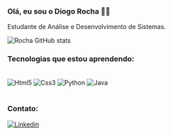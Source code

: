 ### Olá, eu sou o Diogo Rocha 👋🏻

Estudante de Análise e Desenvolvimento de Sistemas.

![Rocha GitHub stats](https://github-readme-stats.vercel.app/api?username=Diogo1000&show_icons=true&theme=radical)

### Tecnologias que estou aprendendo:

<div style="display: inline_block"><br/>
<img align="center" alt="Html5" src="https://img.shields.io/badge/HTML5-E34F26?style=for-the-badge&logo=html5&logoColor=white"/>
<img align="center" alt="Css3" src="https://img.shields.io/badge/CSS3-1572B6?style=for-the-badge&logo=css3&logoColor=white"/>
<img align="center" alt="Python" src="https://img.shields.io/badge/Python-14354C?style=for-the-badge&logo=python&logoColor=white"/>
<img align="center" alt="Java" src="https://img.shields.io/badge/Java-ED8B00?style=for-the-badge&logo=openjdk&logoColor=white"/>
</div><br/>

### Contato:
<div>
  <a href="https://www.linkedin.com/in/diogo-fulgencio-rocha-9aaa64284" target="_blank"><img alt= "Linkedin" src="https://img.shields.io/badge/LinkedIn-0077B5?style=for-the-badge&logo=linkedin&logoColor=white" target="_blank"></a>
</div>


